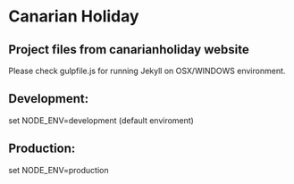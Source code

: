 # Canarian Holiday
Project files from canarianholiday website
--------------------------------------------------
Please check gulpfile.js for running Jekyll on OSX/WINDOWS environment.  

Development:
------------
set NODE_ENV=development (default enviroment)

Production:
-----------
set NODE_ENV=production

